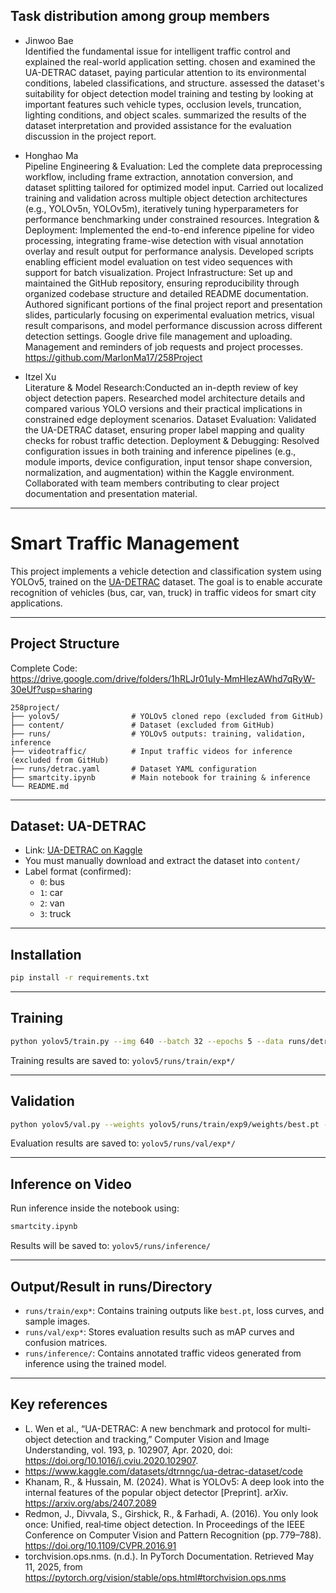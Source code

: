 ##  Task distribution among group members

- Jinwoo Bae  
Identified the fundamental issue for intelligent traffic control and explained the real-world application setting. chosen and examined the UA-DETRAC dataset, paying particular attention to its environmental conditions, labeled classifications, and structure. assessed the dataset's suitability for object detection model training and testing by looking at important features such vehicle types, occlusion levels, truncation, lighting conditions, and object scales. summarized the results of the dataset interpretation and provided assistance for the evaluation discussion in the project report.

- Honghao Ma  
Pipeline Engineering & Evaluation: Led the complete data preprocessing workflow, including frame extraction, annotation conversion, and dataset splitting tailored for optimized model input. Carried out localized training and validation across multiple object detection architectures (e.g., YOLOv5n, YOLOv5m), iteratively tuning hyperparameters for performance benchmarking under constrained resources.
Integration & Deployment: Implemented the end-to-end inference pipeline for video processing, integrating frame-wise detection with visual annotation overlay and result output for performance analysis. Developed scripts enabling efficient model evaluation on test video sequences with support for batch visualization.
Project Infrastructure: Set up and maintained the GitHub repository, ensuring reproducibility through organized codebase structure and detailed README documentation. Authored significant portions of the final project report and presentation slides, particularly focusing on experimental evaluation metrics, visual result comparisons, and model performance discussion across different detection settings. Google drive file management and uploading. Management and reminders of job requests and project processes.  
https://github.com/MarlonMa17/258Project

- Itzel Xu  
Literature & Model Research:Conducted an in-depth review of key object detection papers. Researched model architecture details and compared various YOLO versions and their practical implications in constrained edge deployment scenarios.
Dataset Evaluation: Validated the UA-DETRAC dataset, ensuring proper label mapping and quality checks for robust traffic detection.
Deployment & Debugging: Resolved configuration issues in both training and inference pipelines (e.g., module imports, device configuration, input tensor shape conversion, normalization, and augmentation) within the Kaggle environment.
Collaborated with team members contributing to clear project documentation and presentation material.


---

# Smart Traffic Management


This project implements a vehicle detection and classification system using YOLOv5, trained on the [UA-DETRAC](https://www.kaggle.com/datasets/dtrnngc/ua-detrac-dataset) dataset. The goal is to enable accurate recognition of vehicles (bus, car, van, truck) in traffic videos for smart city applications.

---

## Project Structure

Complete Code:  
https://drive.google.com/drive/folders/1hRLJr01uIy-MmHlezAWhd7qRyW-30eUf?usp=sharing

```
258project/
├── yolov5/                # YOLOv5 cloned repo (excluded from GitHub)
├── content/               # Dataset (excluded from GitHub)
├── runs/                  # YOLOv5 outputs: training, validation, inference
├── videotraffic/          # Input traffic videos for inference (excluded from GitHub)
├── runs/detrac.yaml       # Dataset YAML configuration
├── smartcity.ipynb        # Main notebook for training & inference
└── README.md
```

---

## Dataset: UA-DETRAC

- Link: [UA-DETRAC on Kaggle](https://www.kaggle.com/datasets/dtrnngc/ua-detrac-dataset)
- You must manually download and extract the dataset into `content/`
- Label format (confirmed):
  - `0`: bus
  - `1`: car
  - `2`: van
  - `3`: truck

---

##  Installation

```bash
pip install -r requirements.txt
```

---

##  Training

```bash
python yolov5/train.py --img 640 --batch 32 --epochs 5 --data runs/detrac.yaml --weights yolov5m.pt --device 0 --cache
```

Training results are saved to: `yolov5/runs/train/exp*/`

---

##  Validation

```bash
python yolov5/val.py --weights yolov5/runs/train/exp9/weights/best.pt --data runs/detrac.yaml --img 416
```

Evaluation results are saved to: `yolov5/runs/val/exp*/`

---

##  Inference on Video

Run inference inside the notebook using:

```python
smartcity.ipynb
```

Results will be saved to: `yolov5/runs/inference/`

---



##  Output/Result in runs/Directory

- `runs/train/exp*`: Contains training outputs like `best.pt`, loss curves, and sample images.
- `runs/val/exp*`: Stores evaluation results such as mAP curves and confusion matrices.
- `runs/inference/`: Contains annotated traffic videos generated from inference using the trained model.

---

##  Key references

- L. Wen et al., “UA-DETRAC: A new benchmark and protocol for multi-object detection and tracking,” Computer Vision and Image Understanding, vol. 193, p. 102907, Apr. 2020, doi: https://doi.org/10.1016/j.cviu.2020.102907.
- https://www.kaggle.com/datasets/dtrnngc/ua-detrac-dataset/code
-  Khanam, R., & Hussain, M. (2024). What is YOLOv5: A deep look into the internal features of the popular object detector [Preprint]. arXiv. https://arxiv.org/abs/2407.2089
- Redmon, J., Divvala, S., Girshick, R., & Farhadi, A. (2016). You only look once: Unified, real‑time object detection. In Proceedings of the IEEE Conference on Computer Vision and Pattern Recognition (pp. 779–788). https://doi.org/10.1109/CVPR.2016.91
- torchvision.ops.nms. (n.d.). In PyTorch Documentation. Retrieved May 11, 2025, from https://pytorch.org/vision/stable/ops.html#torchvision.ops.nms

